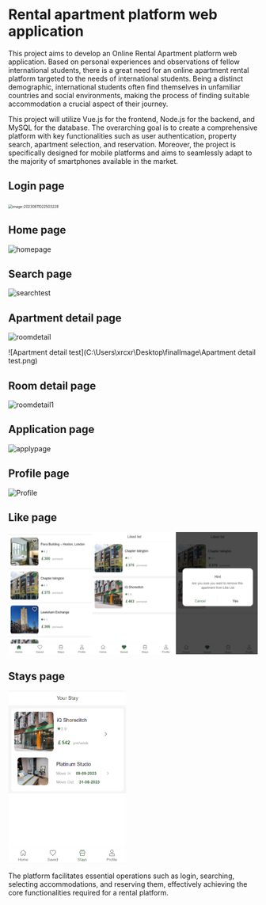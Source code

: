 # Rental apartment platform web application

This project aims to develop an Online Rental Apartment platform web application. Based on personal experiences and observations of fellow international students, there is a great need for an online apartment rental platform targeted to the needs of international students. Being a distinct demographic, international students often find themselves in unfamiliar countries and social environments, making the process of finding suitable accommodation a crucial aspect of their journey.

This project will utilize Vue.js for the frontend, Node.js for the backend, and MySQL for the database. The overarching goal is to create a comprehensive platform with key functionalities such as user authentication, property search, apartment selection, and reservation. Moreover, the project is specifically designed for mobile platforms and aims to seamlessly adapt to the majority of smartphones available in the market.

## Login page

<img src="C:\Users\xrcxr\AppData\Roaming\Typora\typora-user-images\image-20230811022503228.png" alt="image-20230811022503228" style="zoom:50%;" />

## Home page

![homepage](C:\Users\xrcxr\Desktop\finalImage\homepage.png)

## Search page

![searchtest](C:\Users\xrcxr\Desktop\finalImage\searchtest.png)

## Apartment detail page

![roomdetail](C:\Users\xrcxr\Desktop\finalImage\roomdetail.png)

![Apartment detail test](C:\Users\xrcxr\Desktop\finalImage\Apartment detail test.png)

## Room detail page

![roomdetail1](C:\Users\xrcxr\Desktop\finalImage\roomdetail1.png)

## Application page

![applypage](C:\Users\xrcxr\Desktop\finalImage\applypage.png)

## Profile page

![Profile](C:\Users\xrcxr\Desktop\finalImage\Profile.png)

## Like page

![LikeTest](readme_image/LikeTest.png)

## Stays page

<img src="readme_image/image-20230811022955026.png" alt="image-20230811022955026" style="zoom:50%;" />

The platform facilitates essential operations such as login, searching, selecting accommodations, and reserving them, effectively achieving the core functionalities required for a rental platform.
